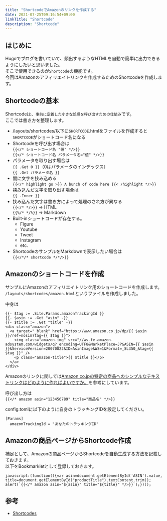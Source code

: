 ```yaml
---
title: "ShortcodeでAmazonのリンクを作成する"
date: 2021-07-25T09:16:54+09:00
linkTitle: "Shortcode"
description: "Shortcode"
---
```


## はじめに
Hugoでブログを書いていて、頻出するようなHTMLを自動で簡単に出力できるようにしたいと思いました。  
そこで使用できるのが`Shortcode`の機能です。  
今回はAmazonのアフィリエイトリンクを作成するためのShortcodeを作成します。  

## Shortcodeの基本
Shortcodeは、`事前に定義した小さな処理を呼び出すための仕組み`です。  
ここでは書き方を整理します。 

- /layouts/shortcodes/以下に`SHORTCODE`.htmlをファイルを作成すると  
  `SHORTCODE`がショートコード名になる
- Shortcodeを呼び出す場合は  
  `{{</* ショートコード名 "値" */>}}`  
  `{{</* ショートコード名 パラメータ名="値" */>}}`
- パラメータを取り出す場合は  
  `{{ .Get 0 }}`（0はパラメータのインデックス）  
  `{{ .Get パラメータ名 }}`
- 間に文字を挟み込める  
  `{{</* highlight go >}} A bunch of code here {{< /highlight */>}}`
- 挟み込んだ文字を取り出す場合は  
  `{{ .Inner }}`
- 挟み込んだ文字は書き方によって処理のされ方が異なる  
  `{{</* */>}}` -> HTML  
  `{{%/* */%}}` -> Markdown
- Built-inショートコードが存在する。
  - Figure
  - Youtube
  - Tweet
  - Instagram
  - etc.
- ShortcodeのサンプルをMarkdownで表示したい場合は  
  `{{</*/* shortcode */*/>}}`

## Amazonのショートコードを作成
サンプルにAmazonのアフィリエイトリンク用のショートコードを作成します。  
`/layouts/shortcodes/amazon.html`というファイルを作成しました。  

中身は
```
{{- $tag := .Site.Params.amazonTrackingId }}
{{- $asin := .Get "asin" -}}
{{- $title := .Get "title" -}}
<div class="amazon">
  <a target="_blank" href="https://www.amazon.co.jp/dp/{{ $asin }}/ref=nosim?tag={{ $tag }}">
    <img class="amazon-img" src="//ws-fe.amazon-adsystem.com/widgets/q?_encoding=UTF8&MarketPlace=JP&ASIN={{ $asin }}&ServiceVersion=20070822&ID=AsinImage&WS=1&Format=_SL350_&tag={{ $tag }}" />
    <p class="amazon-title">{{ $title }}</p>
  </a>
</div>
```

Amazonのリンクに関しては[Amazon.co.jpの特定の商品へのシンプルなテキストリンクはどのように作ればよいですか。](https://affiliate.amazon.co.jp/help/node/topic/GP38PJ6EUR6PFBEC)を参考にしています。  


呼び出し方は  
`{{</* amazon asin="123456789" title="商品名" */>}}`  

config.tomlに以下のように自身のトラッキングIDを設定してください。  
```
[Params]
  amazonTrackingId = "あなたのトラッキングID"
```

## Amazonの商品ページからShortcode作成
補足として、Amazonの商品ページからShortcodeを自動生成する方法を記載しておきます。  
以下をBookmarkletとして登録しておきます。  
```
javascript:(function(){var asin=document.getElementById('ASIN').value, title=document.getElementById("productTitle").textContent.trim(); alert(`{{</* amazon asin="${asin}" title="${title}" */>}}`);})();
```

## 参考
- [Shortcodes](https://gohugo.io/content-management/shortcodes/)